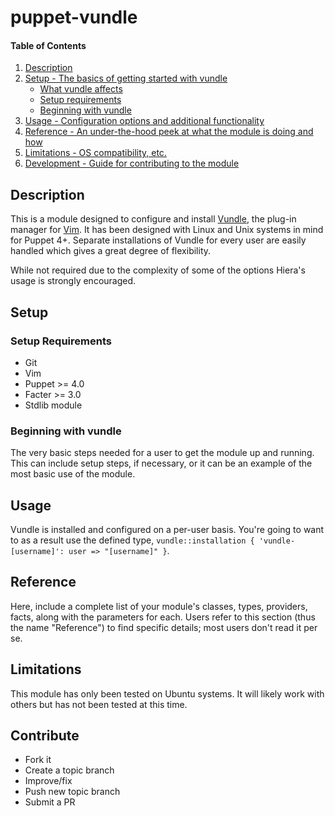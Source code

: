 # puppet-vundle

#### Table of Contents

1. [Description](#description)
1. [Setup - The basics of getting started with vundle](#setup)
    * [What vundle affects](#what-vundle-affects)
    * [Setup requirements](#setup-requirements)
    * [Beginning with vundle](#beginning-with-vundle)
1. [Usage - Configuration options and additional functionality](#usage)
1. [Reference - An under-the-hood peek at what the module is doing and how](#reference)
1. [Limitations - OS compatibility, etc.](#limitations)
1. [Development - Guide for contributing to the module](#development)

## Description

This is a module designed to configure and install [Vundle](https://github.com/VundleVim/Vundle.vim), the plug-in manager for [Vim](http://www.vim.org).  It has been designed with Linux and Unix systems in mind for Puppet 4+.  Separate installations of Vundle for every user are easily handled which gives a great degree of flexibility.

While not required due to the complexity of some of the options Hiera's usage is strongly encouraged.

## Setup

### Setup Requirements

* Git
* Vim
* Puppet >= 4.0
* Facter >= 3.0
* Stdlib module

### Beginning with vundle

The very basic steps needed for a user to get the module up and running. This
can include setup steps, if necessary, or it can be an example of the most
basic use of the module.

## Usage

Vundle is installed and configured on a per-user basis.  You're going to want to as a result use the defined type, `vundle::installation { 'vundle-[username]': user => "[username]" }`.

## Reference

Here, include a complete list of your module's classes, types, providers,
facts, along with the parameters for each. Users refer to this section (thus
the name "Reference") to find specific details; most users don't read it per
se.

## Limitations

This module has only been tested on Ubuntu systems.  It will likely work with others but has not been tested at this time.

## Contribute

* Fork it
* Create a topic branch
* Improve/fix
* Push new topic branch
* Submit a PR
